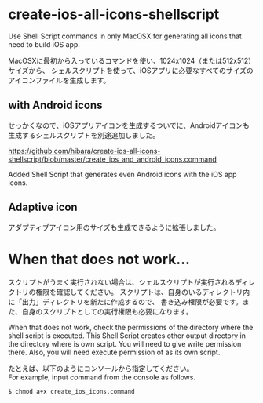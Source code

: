 # create-ios-all-icons-shellscript

Use Shell Script commands in only MacOSX for generating all icons that need to build iOS app.

MacOSXに最初から入っているコマンドを使い、1024x1024（または512x512）サイズから、
シェルスクリプトを使って、iOSアプリに必要なすべてのサイズのアイコンファイルを生成します。

## with Android icons

せっかくなので、iOSアプリアイコンを生成するついでに、Androidアイコンも生成するシェルスクリプトを別途追加しました。

https://github.com/hibara/create-ios-all-icons-shellscript/blob/master/create_ios_and_android_icons.command

Added Shell Script that generates even Android icons with the iOS app icons.  

## Adaptive icon  

アダプティブアイコン用のサイズも生成できるように拡張しました。  


# When that does not work...

スクリプトがうまく実行されない場合は、シェルスクリプトが実行されるディレクトリの権限を確認してください。
スクリプトは、自身のいるディレクトリ内に「出力」ディレクトリを新たに作成するので、
書き込み権限が必要です。また、自身のスクリプトとしての実行権限も必要になります。

When that does not work, check the permissions of the directory where the shell script is executed.
This Shell Script creates other output directory in the directory where is own script.
You will need to give write permission there. Also, you will need execute permission of as its own script.

たとえば、以下のようにコンソールから指定してください。    
For example, input command from the console as follows.

```sh
$ chmod a+x create_ios_icons.command
```
